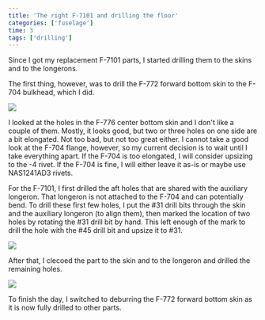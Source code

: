 ```yaml
---
title: 'The right F-7101 and drilling the floor'
categories: ['fuselage']
time: 3
tags: ['drilling']
---
```


Since I got my replacement F-7101 parts, I started drilling them to the skins and to the longerons.

<!-- more -->

The first thing, however, was to drill the F-772 forward bottom skin to the F-704 bulkhead, which I did.

![](0-floor-drilled.jpeg)

I looked at the holes in the F-776 center bottom skin and I don't like a couple of them. Mostly, it looks good, but two or three holes on one side are a bit elongated. Not too bad, but not too great either. I cannot take a good look at the F-704 flange, however, so my current decision is to wait until I take everything apart. If the F-704 is too elongated, I will consider upsizing to the -4 rivet. If the F-704 is fine, I will either leave it as-is or maybe use NAS1241AD3 rivets.

For the F-7101, I first drilled the aft holes that are shared with the auxiliary longeron. That longeron is not attached to the F-704 and can potentially bend. To drill these first few holes, I put the #31 drill bits through the skin and the auxiliary longeron (to align them), then marked the location of two holes by rotating the #31 drill bit by hand. This left enough of the mark to drill the hole with the #45 drill bit and upsize it to #31.

![](1-locating-f-7101.jpeg)

After that, I clecoed the part to the skin and to the longeron and drilled the remaining holes.

![](2-f-7101-drilled.jpeg)

To finish the day, I switched to deburring the F-772 forward bottom skin as it is now fully drilled to other parts.